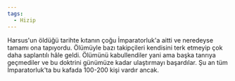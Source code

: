 ```yaml
---  
tags:  
  - Hizip  
---  
```

  
Harsus'un öldüğü tarihte kıtanın çoğu İmparatorluk'a aitti ve neredeyse tamamı ona tapıyordu. Ölümüyle bazı takipçileri kendisini terk etmeyip çok daha saplantılı hâle geldi. Ölümünü kabullendiler yani ama başka tanrıya geçmediler ve bu doktrini günümüze kadar ulaştırmayı başardılar. Şu an tüm İmparatorluk'ta bu kafada 100-200 kişi vardır ancak.